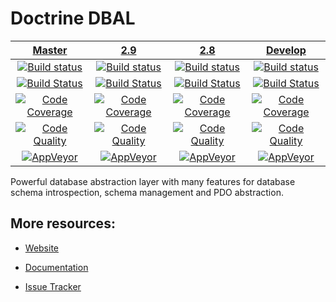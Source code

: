 # Doctrine DBAL

| [Master][Master] | [2.9][2.9] | [2.8][2.8] | [Develop][develop] |
|:----------------:|:----------:|:----------:|:------------------:|
| [![Build status][Master image]][Master] | [![Build status][2.9 image]][2.9] | [![Build status][2.8 image]][2.8] | [![Build status][develop image]][develop] |
| [![Build Status][ContinuousPHP image]][ContinuousPHP] | [![Build Status][ContinuousPHP 2.9 image]][ContinuousPHP] | [![Build Status][ContinuousPHP 2.8 image]][ContinuousPHP] | [![Build Status][ContinuousPHP develop image]][ContinuousPHP] |
| [![Code Coverage][Coverage image]][Scrutinizer Master] | [![Code Coverage][Coverage 2.9 image]][Scrutinizer 2.9] | [![Code Coverage][Coverage 2.8 image]][Scrutinizer 2.8] | [![Code Coverage][Coverage develop image]][Scrutinizer develop] |
| [![Code Quality][Quality image]][Scrutinizer Master] | [![Code Quality][Quality 2.9 image]][Scrutinizer 2.9] | [![Code Quality][Quality 2.8 image]][Scrutinizer 2.8] | [![Code Quality][Quality develop image]][Scrutinizer develop] |
| [![AppVeyor][AppVeyor master image]][AppVeyor master] | [![AppVeyor][AppVeyor 2.9 image]][AppVeyor 2.9] | [![AppVeyor][AppVeyor 2.8 image]][AppVeyor 2.8] | [![AppVeyor][AppVeyor develop image]][AppVeyor develop] |

Powerful database abstraction layer with many features for database schema introspection, schema management and PDO abstraction.

## More resources:

* [Website](http://www.doctrine-project.org/projects/dbal.html)
* [Documentation](http://docs.doctrine-project.org/projects/doctrine-dbal/en/latest/)
* [Issue Tracker](https://github.com/doctrine/dbal/issues)

  [Master image]: https://img.shields.io/travis/doctrine/dbal/master.svg?style=flat-square
  [Coverage image]: https://img.shields.io/scrutinizer/coverage/g/doctrine/dbal/master.svg?style=flat-square
  [Quality image]: https://img.shields.io/scrutinizer/g/doctrine/dbal/master.svg?style=flat-square
  [ContinuousPHP image]: https://img.shields.io/continuousphp/git-hub/doctrine/dbal/master.svg?style=flat-square
  [Master]: https://travis-ci.org/doctrine/dbal
  [Scrutinizer Master]: https://scrutinizer-ci.com/g/doctrine/dbal/
  [AppVeyor master]: https://ci.appveyor.com/project/doctrine/dbal/branch/master
  [AppVeyor master image]: https://ci.appveyor.com/api/projects/status/i88kitq8qpbm0vie/branch/master?svg=true
  [ContinuousPHP]: https://continuousphp.com/git-hub/doctrine/dbal

  [2.9 image]: https://img.shields.io/travis/doctrine/dbal/2.9.svg?style=flat-square
  [Coverage 2.9 image]: https://img.shields.io/scrutinizer/coverage/g/doctrine/dbal/2.9.svg?style=flat-square
  [Quality 2.9 image]: https://img.shields.io/scrutinizer/g/doctrine/dbal/2.9.svg?style=flat-square
  [ContinuousPHP 2.9 image]: https://img.shields.io/continuousphp/git-hub/doctrine/dbal/2.9.svg?style=flat-square
  [2.9]: https://github.com/doctrine/dbal/tree/2.9
  [Scrutinizer 2.9]: https://scrutinizer-ci.com/g/doctrine/dbal/?branch=2.9
  [AppVeyor 2.9]: https://ci.appveyor.com/project/doctrine/dbal/branch/2.9
  [AppVeyor 2.9 image]: https://ci.appveyor.com/api/projects/status/i88kitq8qpbm0vie/branch/2.9?svg=true

  [2.8 image]: https://img.shields.io/travis/doctrine/dbal/2.8.svg?style=flat-square
  [Coverage 2.8 image]: https://img.shields.io/scrutinizer/coverage/g/doctrine/dbal/2.8.svg?style=flat-square
  [Quality 2.8 image]: https://img.shields.io/scrutinizer/g/doctrine/dbal/2.8.svg?style=flat-square
  [ContinuousPHP 2.8 image]: https://img.shields.io/continuousphp/git-hub/doctrine/dbal/2.8.svg?style=flat-square
  [2.8]: https://github.com/doctrine/dbal/tree/2.8
  [Scrutinizer 2.8]: https://scrutinizer-ci.com/g/doctrine/dbal/?branch=2.8
  [AppVeyor 2.8]: https://ci.appveyor.com/project/doctrine/dbal/branch/2.8
  [AppVeyor 2.8 image]: https://ci.appveyor.com/api/projects/status/i88kitq8qpbm0vie/branch/2.8?svg=true

  [develop]: https://github.com/doctrine/dbal/tree/develop
  [develop image]: https://img.shields.io/travis/doctrine/dbal/develop.svg?style=flat-square
  [Coverage develop image]: https://img.shields.io/scrutinizer/coverage/g/doctrine/dbal/develop.svg?style=flat-square
  [Quality develop image]: https://img.shields.io/scrutinizer/g/doctrine/dbal/develop.svg?style=flat-square
  [ContinuousPHP develop image]: https://img.shields.io/continuousphp/git-hub/doctrine/dbal/develop.svg?style=flat-square
  [develop]: https://github.com/doctrine/dbal/tree/develop
  [Scrutinizer develop]: https://scrutinizer-ci.com/g/doctrine/dbal/?branch=develop
  [AppVeyor develop]: https://ci.appveyor.com/project/doctrine/dbal/branch/develop
  [AppVeyor develop image]: https://ci.appveyor.com/api/projects/status/i88kitq8qpbm0vie/branch/develop?svg=true
